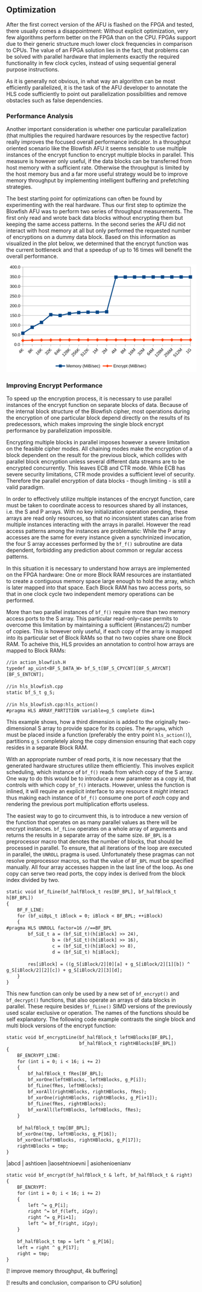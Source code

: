 ## Optimization

After the first correct version of the AFU is flashed on the FPGA and tested, there usually comes a disappointment: Without explicit optimization, very few algorithms perform better on the FPGA than on the CPU. FPGAs support due to their generic structure much lower clock frequencies in comparison to CPUs. The value of an FPGA solution lies in the fact, that problems can be solved with parallel hardware that implements exactly the required functionality in few clock cycles, instead of using sequential general purpose instructions.

As it is generally not obvious, in what way an algorithm can be most efficiently parallelized, it is the task of the AFU developer to annotate the HLS code sufficiently to point out parallelization possibilities and remove obstacles such as false dependencies.


### Performance Analysis

Another important consideration is whether one particular parallelization (that multiplies the required hardware resources by the respective factor) really improves the focused overall performance indicator. In a throughput oriented scenario like the Blowfish AFU it seems sensible to use multiple instances of the encrypt function to encrypt multiple blocks in parallel. This measure is however only useful, if the data blocks can be transferred from host memory with a sufficient rate. Otherwise the throughput is limited by the host memory bus and a far more useful strategy would be to improve memory throughput by implementing intelligent buffering and prefetching strategies.

The best starting point for optimizations can often be found by experimenting with the real hardware. Thus our first step to optimize the Blowfish AFU was to perform two series of throughput measurements. The first only read and wrote back data blocks without encrypting them but keeping the same access patterns. In the second series the AFU did not interact with host memory at all but only performed the requested number of encryptions on a dummy data block. Based on this information as visualized in the plot below, we determined that the encrypt function was the current bottleneck and that a speedup of up to 16 times will benefit the overall performance.

![](/assets/throughputCombined.svg)


### Improving Encrypt Performance

To speed up the encryption process, it is necessary to use parallel instances of the encrypt function on separate blocks of data. Because of the internal block structure of the Blowfish cipher, most operations during the encryption of one particular block depend directly on the results of its predecessors, which makes improving the single block encrypt performance by parallelization impossible.

Encrypting multiple blocks in parallel imposes however a severe limitation on the feasible cipher modes. All chaining modes make the encryption of a block dependent on the result for the previous block, which collides with parallel block encryption unless several different data streams are to be encrypted concurrently. This leaves ECB and CTR mode. While ECB has severe security limitations, CTR mode provides a sufficient level of security.
Therefore the parallel encryption of data blocks - though limiting - is still a valid paradigm.

In order to effectively utilize multiple instances of the encrypt function, care must be taken to coordinate access to resources shared by all instances, i.e. the S and P arrays.
With no key initialization operation pending, these arrays are read only resources, so that no inconsistent states can arise from multiple instances interacting with the arrays in parallel. However the read access patterns among the instances are problematic: While the P array accesses are the same for every instance given a synchrinized invocation, the four S array accesses performed by the `bf_f()` subroutine are data dependent, forbidding any prediction about common or regular access patterns.

In this situation it is necessary to understand how arrays are implemented on the FPGA hardware: One or more Block RAM resources are instantiated to create a contiguous memory space large enough to hold the array, which is later mapped into that space. Each Block RAM has two access ports, so that in one clock cycle two independent memory operations can be performed.

More than two parallel instances of `bf_f()` require more than two memory access ports to the S array. This particular read-only-case permits to overcome this limitation by maintaining a sufficient (\#instances/2) number of copies. This is however only useful, if each copy of the array is mapped into its particular set of Block RAMs so that no two copies share one Block RAM. To acheive this, HLS provides an annotation to control how arrays are mapped to Block RAMs:

```
//in action_blowfish.H
typedef ap_uint<BF_S_DATA_W> bf_S_t[BF_S_CPYCNT][BF_S_ARYCNT][BF_S_ENTCNT];

//in hls_blowfish.cpp
static bf_S_t g_S;

//in hls_blowfish.cpp:hls_action()
#pragma HLS ARRAY_PARTITION variable=g_S complete dim=1
```

This example shows, how a third dimension is added to the originally two-dimensional S array to provide space for its copies. The `#pragma`, which must be placed inside a function (preferably the entry point `hls_action()`), partitions `g_S` completely along the copy dimension ensuring that each copy resides in a separate Block RAM.

With an appropriate number of read ports, it is now necessary that the generated hardware structures utilize them efficiently. This involves explicit scheduling, which instance of `bf_f()` reads from which copy of the S array.
One way to do this would be to introduce a new parameter as a copy id, that controls with which copy `bf_f()` interacts. However, unless the function is inlined, it will require an explicit interface to any resource it _might_ interact thus making each instance of `bf_f()` consume one port of _each_ copy and rendering the previous port multiplication efforts useless.

The easiest way to go to circumvent this, is to introduce a new version of the function that operates on as many parallel values as there will be encrypt instances. `bf_fLine` operates on a whole array of arguments and returns the results in a separate array of the same size. `BF_BPL` is a preprocessor macro that denotes the number of blocks, that should be processed in parallel. To ensure, that all iterations of the loop are executed in parallel, the `UNROLL` pragma is used. Unfortunately these pragmas can not resolve preprocessor macros, so that the value of `BF_BPL` must be specified manually. All four array accesses happen in the last line of the loop. As one copy can serve two read ports, the copy index is derived from the block index divided by two.

```
static void bf_fLine(bf_halfBlock_t res[BF_BPL], bf_halfBlock_t h[BF_BPL])
{
    BF_F_LINE:
    for (bf_uiBpL_t iBlock = 0; iBlock < BF_BPL; ++iBlock)
    {
#pragma HLS UNROLL factor=16 //==BF_BPL
        bf_SiE_t a = (bf_SiE_t)(h[iBlock] >> 24),
                 b = (bf_SiE_t)(h[iBlock] >> 16),
                 c = (bf_SiE_t)(h[iBlock] >> 8),
                 d = (bf_SiE_t) h[iBlock];

        res[iBlock] = ((g_S[iBlock/2][0][a] + g_S[iBlock/2][1][b]) ^ g_S[iBlock/2][2][c]) + g_S[iBlock/2][3][d];
    }
}
```

This new function can only be used by a new set of `bf_encrypt()` and `bf_decrypt()` functions, that also operate an arrays of data blocks in parallel. These require besides `bf_fLine()` SIMD versions of the previously used scalar exclusive or operation. The names of the functions should be self explanatory. The following code example contrasts the single block and multi block versions of the encrypt function:

```
static void bf_encryptLine(bf_halfBlock_t leftHBlocks[BF_BPL],
                           bf_halfBlock_t rightHBlocks[BF_BPL])
{
    BF_ENCRYPT_LINE:
    for (int i = 0; i < 16; i += 2)
    {
        bf_halfBlock_t fRes[BF_BPL];
        bf_xorOne(leftHBlocks, leftHBlocks, g_P[i]);
        bf_fLine(fRes, leftHBlocks);
        bf_xorAll(rightHBlocks, rightHBlocks, fRes);
        bf_xorOne(rightHBlocks, rightHBlocks, g_P[i+1]);
        bf_fLine(fRes, rightHBlocks);
        bf_xorAll(leftHBlocks, leftHBlocks, fRes);
    }

    bf_halfBlock_t tmp[BF_BPL];
    bf_xorOne(tmp, leftHBlocks, g_P[16]);
    bf_xorOne(leftHBlocks, rightHBlocks, g_P[17]);
    rightHBlocks = tmp;
}
```
|abcd | ashtioen
|iaosehtnioevni | asiohenioenianv
```
static void bf_encrypt(bf_halfBlock_t & left, bf_halfBlock_t & right)
{
    BF_ENCRYPT:
    for (int i = 0; i < 16; i += 2)
    {
        left ^= g_P[i];
        right ^= bf_f(left, iCpy);
        right ^= g_P[i+1];
        left ^= bf_f(right, iCpy);
    }

    bf_halfBlock_t tmp = left ^ g_P[16];
    left = right ^ g_P[17];
    right = tmp;
}
```

[! improve memory throughput, 4k buffering]

[! results and conclusion, comparison to CPU solution] 